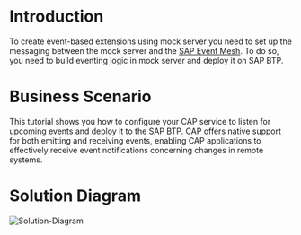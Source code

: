 # Introduction
To create event-based extensions using mock server you need to set up the messaging between the mock server and the [SAP Event Mesh](https://discovery-center.cloud.sap/serviceCatalog/event-mesh?region=all). To do so, you need to build eventing logic in mock server and deploy it on SAP BTP.

# Business Scenario

This tutorial shows you how to configure your CAP service to listen for upcoming events and deploy it to the SAP BTP. CAP offers native support for both emitting and receiving events, enabling CAP applications to effectively receive event notifications concerning changes in remote systems.

# Solution Diagram

![Solution-Diagram](./Solution-Diagram.png)